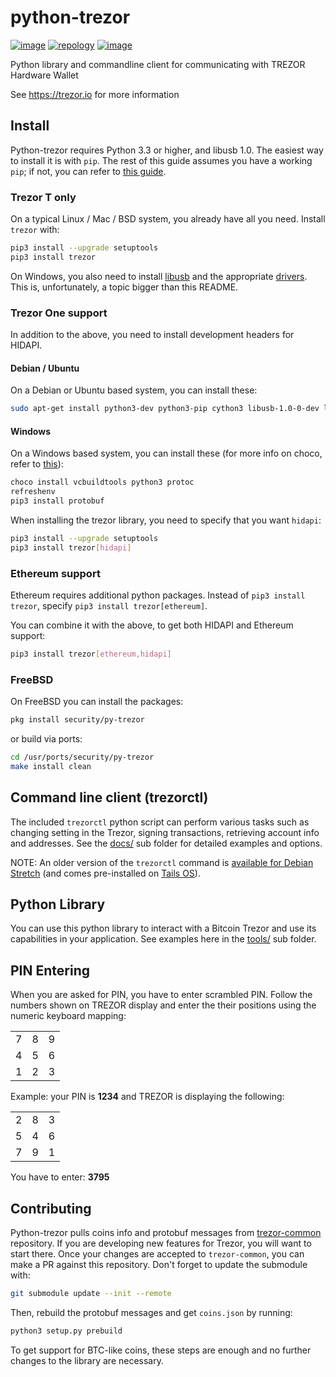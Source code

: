 # python-trezor

[![image](https://travis-ci.org/trezor/python-trezor.svg?branch=master)](https://travis-ci.org/trezor/python-trezor) [![repology](https://repology.org/badge/tiny-repos/python:trezor.svg)](https://repology.org/metapackage/python:trezor) [![image](https://badges.gitter.im/trezor/community.svg)](https://gitter.im/trezor/community)

Python library and commandline client for communicating with TREZOR
Hardware Wallet

See <https://trezor.io> for more information

## Install

Python-trezor requires Python 3.3 or higher, and libusb 1.0. The easiest
way to install it is with `pip`. The rest of this guide assumes you have
a working `pip`; if not, you can refer to [this
guide](https://packaging.python.org/tutorials/installing-packages/).

### Trezor T only

On a typical Linux / Mac / BSD system, you already have all you need.
Install `trezor` with:

```sh
pip3 install --upgrade setuptools
pip3 install trezor
```

On Windows, you also need to install
[libusb](https://github.com/libusb/libusb/wiki/Windows) and the
appropriate [drivers](https://zadig.akeo.ie/). This is, unfortunately, a
topic bigger than this README.

### Trezor One support

In addition to the above, you need to install development headers for
HIDAPI.

#### Debian / Ubuntu

On a Debian or Ubuntu based system, you can install these:

```sh
sudo apt-get install python3-dev python3-pip cython3 libusb-1.0-0-dev libudev-dev
```

#### Windows

On a Windows based system, you can install these (for more info on choco, refer to [this](https://chocolatey.org/install)):

```sh
choco install vcbuildtools python3 protoc
refreshenv
pip3 install protobuf
```

When installing the trezor library, you need to specify that you want
`hidapi`:

```sh
pip3 install --upgrade setuptools
pip3 install trezor[hidapi]
```

### Ethereum support

Ethereum requires additional python packages. Instead of
`pip3 install trezor`, specify `pip3 install trezor[ethereum]`.

You can combine it with the above, to get both HIDAPI and Ethereum
support:

```sh
pip3 install trezor[ethereum,hidapi]
```

### FreeBSD

On FreeBSD you can install the packages:

```sh
pkg install security/py-trezor
```

or build via ports:

```sh
cd /usr/ports/security/py-trezor
make install clean
```

## Command line client (trezorctl)

The included `trezorctl` python script can perform various tasks such as
changing setting in the Trezor, signing transactions, retrieving account
info and addresses. See the [docs/](docs/) sub folder for detailed
examples and options.

NOTE: An older version of the `trezorctl` command is [available for
Debian Stretch](https://packages.debian.org/en/stretch/python-trezor)
(and comes pre-installed on [Tails OS](https://tails.boum.org/)).

## Python Library

You can use this python library to interact with a Bitcoin Trezor and
use its capabilities in your application. See examples here in the
[tools/](tools/) sub folder.

## PIN Entering

When you are asked for PIN, you have to enter scrambled PIN. Follow the
numbers shown on TREZOR display and enter the their positions using the
numeric keyboard mapping:

|   |   |   |
|---|---|---|
| 7 | 8 | 9 |
| 4 | 5 | 6 |
| 1 | 2 | 3 |

Example: your PIN is **1234** and TREZOR is displaying the following:

|   |   |   |
|---|---|---|
| 2 | 8 | 3 |
| 5 | 4 | 6 |
| 7 | 9 | 1 |

You have to enter: **3795**

## Contributing

Python-trezor pulls coins info and protobuf messages from
[trezor-common](https://github.com/trezor/trezor-common) repository. If
you are developing new features for Trezor, you will want to start
there. Once your changes are accepted to `trezor-common`, you can make a
PR against this repository. Don't forget to update the submodule with:

```sh
git submodule update --init --remote
```

Then, rebuild the protobuf messages and get `coins.json` by running:

```sh
python3 setup.py prebuild
```

To get support for BTC-like coins, these steps are enough and no further
changes to the library are necessary.
